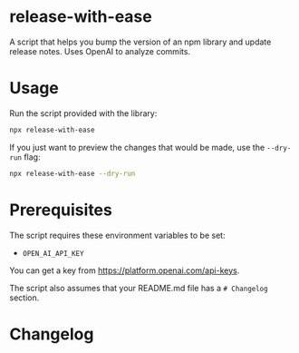 # release-with-ease

A script that helps you bump the version of an npm library and update release
notes. Uses OpenAI to analyze commits.

# Usage

Run the script provided with the library:

```sh
npx release-with-ease
```

If you just want to preview the changes that would be made, use the `--dry-run` flag:

```sh
npx release-with-ease --dry-run
```

# Prerequisites

The script requires these environment variables to be set:

- `OPEN_AI_API_KEY`

You can get a key from https://platform.openai.com/api-keys.

The script also assumes that your README.md file has a `# Changelog` section.

# Changelog
